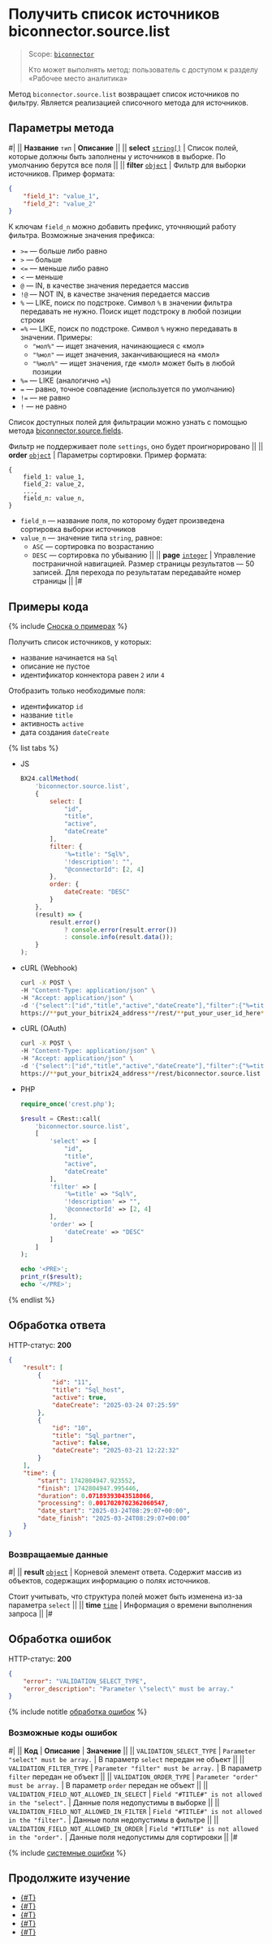 # Получить список источников biconnector.source.list

> Scope: [`biconnector`](../../scopes/permissions.md)
>
> Кто может выполнять метод: пользователь с доступом к разделу «Рабочее место аналитика»

Метод `biconnector.source.list` возвращает список источников по фильтру. Является реализацией списочного метода для источников.

## Параметры метода

#|
|| **Название**
`тип` | **Описание** ||
|| **select**
[`string[]`](../../data-types.md) | Список полей, которые должны быть заполнены у источников в выборке. По умолчанию берутся все поля ||
|| **filter**
[`object`](../../data-types.md) | Фильтр для выборки источников. Пример формата:

```json
{
    "field_1": "value_1",
    "field_2": "value_2"
}
```

К ключам `field_n` можно добавить префикс, уточняющий работу фильтра.
Возможные значения префикса:
- `>=` — больше либо равно
- `>` — больше
- `<=` — меньше либо равно
- `<` — меньше
- `@` — IN, в качестве значения передается массив
- `!@` — NOT IN, в качестве значения передается массив
- `%` — LIKE, поиск по подстроке. Символ `%` в значении фильтра передавать не нужно. Поиск ищет подстроку в любой позиции строки
- `=%` — LIKE, поиск по подстроке. Символ `%` нужно передавать в значении. Примеры:
    - `"мол%"` — ищет значения, начинающиеся с «мол»
    - `"%мол"` — ищет значения, заканчивающиеся на «мол»
    - `"%мол%"` — ищет значения, где «мол» может быть в любой позиции
- `%=` — LIKE (аналогично `=%`)
- `=` — равно, точное совпадение (используется по умолчанию)
- `!=` — не равно
- `!` — не равно

Список доступных полей для фильтрации можно узнать с помощью метода [biconnector.source.fields](./biconnector-source-fields.md).

Фильтр не поддерживает поле `settings`, оно будет проигнорировано
||
|| **order**
[`object`](../../data-types.md) | Параметры сортировки. Пример формата:

```
{
    field_1: value_1,
    field_2: value_2,
    ...,
    field_n: value_n,
}
```

- `field_n` — название поля, по которому будет произведена сортировка выборки источников
- `value_n` — значение типа `string`, равное:
    - `ASC` — сортировка по возрастанию
    - `DESC` — сортировка по убыванию
||
|| **page**
[`integer`](../../data-types.md) | Управление постраничной навигацией. Размер страницы результатов — 50 записей. Для перехода по результатам передавайте номер страницы  ||
|#

## Примеры кода

{% include [Сноска о примерах](../../../_includes/examples.md) %}

Получить список источников, у которых:
- название начинается на `Sql`
- описание не пустое
- идентификатор коннектора равен `2` или `4`

Отобразить только необходимые поля:
- идентификатор `id`
- название `title`
- активность `active`
- дата создания `dateCreate`

{% list tabs %}

- JS

    ```js
    BX24.callMethod(
        'biconnector.source.list',
        {
            select: [
                "id",
                "title",
                "active",
                "dateCreate"
            ],
            filter: {
                '%=title': "Sql%",
                '!description': "",
                "@connectorId": [2, 4]
            },
            order: {
                dateCreate: "DESC"
            }
        },
        (result) => {
            result.error()
                ? console.error(result.error())
                : console.info(result.data());
        }
    );
    ```

- cURL (Webhook)

    ```bash
    curl -X POST \
    -H "Content-Type: application/json" \
    -H "Accept: application/json" \
    -d '{"select":["id","title","active","dateCreate"],"filter":{"%=title":"Sql%","!description":"","@connectorId":[2,4]},"order":{"dateCreate":"DESC"}}' \
    https://**put_your_bitrix24_address**/rest/**put_your_user_id_here**/**put_your_webbhook_here**/biconnector.source.list
    ```

- cURL (OAuth)

    ```bash
    curl -X POST \
    -H "Content-Type: application/json" \
    -H "Accept: application/json" \
    -d '{"select":["id","title","active","dateCreate"],"filter":{"%=title":"Sql%","!description":"","@connectorId":[2,4]},"order":{"dateCreate":"DESC"},"auth":"**put_access_token_here**"}' \
    https://**put_your_bitrix24_address**/rest/biconnector.source.list
    ```

- PHP

    ```php
    require_once('crest.php');

    $result = CRest::call(
        'biconnector.source.list',
        [
            'select' => [
                "id",
                "title",
                "active",
                "dateCreate"
            ],
            'filter' => [
                '%=title' => "Sql%",
                '!description' => "",
                '@connectorId' => [2, 4]
            ],
            'order' => [
                'dateCreate' => "DESC"
            ]
        ]
    );

    echo '<PRE>';
    print_r($result);
    echo '</PRE>';
    ```


{% endlist %}

## Обработка ответа

HTTP-статус: **200**

```json
{
    "result": [
        {
            "id": "11",
            "title": "Sql_host",
            "active": true,
            "dateCreate": "2025-03-24 07:25:59"
        },
        {
            "id": "10",
            "title": "Sql_partner",
            "active": false,
            "dateCreate": "2025-03-21 12:22:32"
        }
    ],
    "time": {
        "start": 1742804947.923552,
        "finish": 1742804947.995446,
        "duration": 0.07189393043518066,
        "processing": 0.0017020702362060547,
        "date_start": "2025-03-24T08:29:07+00:00",
        "date_finish": "2025-03-24T08:29:07+00:00"
    }
}
```

### Возвращаемые данные

#|
|| **result**
[`object`](../../data-types.md) | Корневой элемент ответа. Содержит массив из объектов, содержащих информацию о полях источников. 

Стоит учитывать, что структура полей может быть изменена из-за параметра `select` ||
|| **time**
[`time`](../../data-types.md#time) | Информация о времени выполнения запроса ||
|#

## Обработка ошибок

HTTP-статус: **200**

```json
{
    "error": "VALIDATION_SELECT_TYPE",
    "error_description": "Parameter \"select\" must be array."
}
```

{% include notitle [обработка ошибок](../../../_includes/error-info.md) %}

### Возможные коды ошибок

#|
|| **Код** | **Описание** | **Значение** ||
|| `VALIDATION_SELECT_TYPE` | `Parameter "select" must be array.` | В параметр `select` передан не объект ||
|| `VALIDATION_FILTER_TYPE` | `Parameter "filter" must be array.` | В параметр `filter` передан не объект ||
|| `VALIDATION_ORDER_TYPE` | `Parameter "order" must be array.` | В параметр `order` передан не объект ||
|| `VALIDATION_FIELD_NOT_ALLOWED_IN_SELECT` | `Field "#TITLE#" is not allowed in the "select".` | Данные поля недопустимы в выборке ||
|| `VALIDATION_FIELD_NOT_ALLOWED_IN_FILTER` | `Field "#TITLE#" is not allowed in the "filter".` | Данные поля недопустимы в фильтре ||
|| `VALIDATION_FIELD_NOT_ALLOWED_IN_ORDER` | `Field "#TITLE#" is not allowed in the "order".` | Данные поля недопустимы для сортировки ||
|#

{% include [системные ошибки](../../../_includes/system-errors.md) %}

## Продолжите изучение

- [{#T}](./biconnector-source-update.md)
- [{#T}](./biconnector-source-get.md)
- [{#T}](./biconnector-source-add.md)
- [{#T}](./biconnector-source-delete.md)
- [{#T}](./biconnector-source-fields.md)